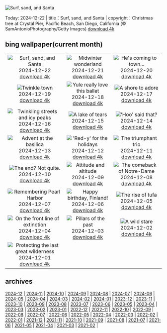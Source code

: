![Surf, sand, and Santa](https://cn.bing.com/th?id=OHR.CrystalPier_EN-US0086755810_UHD.jpg&w=1000)

Today: 2024-12-22 | title：Surf, sand, and Santa | copyright：Christmas tree at Crystal Pier, Pacific Beach, San Diego, California (© SamAntonioPhotography/Getty Images) [download 4k](https://cn.bing.com/th?id=OHR.CrystalPier_EN-US0086755810_UHD.jpg)

## bing wallpaper(current month)

|  |  |  |
| :----: | :----: | :----: |
| ![Surf, sand, and Santa](https://cn.bing.com/th?id=OHR.CrystalPier_EN-US0086755810_UHD.jpg&pid=hp&w=384&h=216&rs=1&c=4) <br/>2024-12-22 [download 4k](https://cn.bing.com/th?id=OHR.CrystalPier_EN-US0086755810_UHD.jpg)| ![Midwinter wonderland](https://cn.bing.com/th?id=OHR.BavarianWinter_EN-US9813996975_UHD.jpg&pid=hp&w=384&h=216&rs=1&c=4) <br/>2024-12-21 [download 4k](https://cn.bing.com/th?id=OHR.BavarianWinter_EN-US9813996975_UHD.jpg)| ![He's coming to town...](https://cn.bing.com/th?id=OHR.SantaClausVillage_EN-US9527661842_UHD.jpg&pid=hp&w=384&h=216&rs=1&c=4) <br/>2024-12-20 [download 4k](https://cn.bing.com/th?id=OHR.SantaClausVillage_EN-US9527661842_UHD.jpg)|
| ![Twinkle town](https://cn.bing.com/th?id=OHR.SibiuRomania_EN-US9223739756_UHD.jpg&pid=hp&w=384&h=216&rs=1&c=4) <br/>2024-12-19 [download 4k](https://cn.bing.com/th?id=OHR.SibiuRomania_EN-US9223739756_UHD.jpg)| ![Yule really love this ballet](https://cn.bing.com/th?id=OHR.NutcrackerBallet_EN-US8927830113_UHD.jpg&pid=hp&w=384&h=216&rs=1&c=4) <br/>2024-12-18 [download 4k](https://cn.bing.com/th?id=OHR.NutcrackerBallet_EN-US8927830113_UHD.jpg)| ![A shore to adore](https://cn.bing.com/th?id=OHR.ReinefjordenNorway_EN-US8636083241_UHD.jpg&pid=hp&w=384&h=216&rs=1&c=4) <br/>2024-12-17 [download 4k](https://cn.bing.com/th?id=OHR.ReinefjordenNorway_EN-US8636083241_UHD.jpg)|
| ![Twinkling streets and icy peaks](https://cn.bing.com/th?id=OHR.SalzburgSnow_EN-US8262729220_UHD.jpg&pid=hp&w=384&h=216&rs=1&c=4) <br/>2024-12-16 [download 4k](https://cn.bing.com/th?id=OHR.SalzburgSnow_EN-US8262729220_UHD.jpg)| ![A lake of tears](https://cn.bing.com/th?id=OHR.MisurinaLake_EN-US7921587884_UHD.jpg&pid=hp&w=384&h=216&rs=1&c=4) <br/>2024-12-15 [download 4k](https://cn.bing.com/th?id=OHR.MisurinaLake_EN-US7921587884_UHD.jpg)| !['Hoo' said that?](https://cn.bing.com/th?id=OHR.NorthernHawkOwl_EN-US7592435350_UHD.jpg&pid=hp&w=384&h=216&rs=1&c=4) <br/>2024-12-14 [download 4k](https://cn.bing.com/th?id=OHR.NorthernHawkOwl_EN-US7592435350_UHD.jpg)|
| ![Advent at the basilica](https://cn.bing.com/th?id=OHR.ChristmasBudapest_EN-US0865695821_UHD.jpg&pid=hp&w=384&h=216&rs=1&c=4) <br/>2024-12-13 [download 4k](https://cn.bing.com/th?id=OHR.ChristmasBudapest_EN-US0865695821_UHD.jpg)| !['Red-y' for the holidays](https://cn.bing.com/th?id=OHR.WildPoinsettia_EN-US8728271702_UHD.jpg&pid=hp&w=384&h=216&rs=1&c=4) <br/>2024-12-12 [download 4k](https://cn.bing.com/th?id=OHR.WildPoinsettia_EN-US8728271702_UHD.jpg)| ![The triumphant trio](https://cn.bing.com/th?id=OHR.DolomitesSky_EN-US8624061239_UHD.jpg&pid=hp&w=384&h=216&rs=1&c=4) <br/>2024-12-11 [download 4k](https://cn.bing.com/th?id=OHR.DolomitesSky_EN-US8624061239_UHD.jpg)|
| ![The end? Not quite.](https://cn.bing.com/th?id=OHR.CornwallSnow_EN-US8476437458_UHD.jpg&pid=hp&w=384&h=216&rs=1&c=4) <br/>2024-12-10 [download 4k](https://cn.bing.com/th?id=OHR.CornwallSnow_EN-US8476437458_UHD.jpg)| ![Attitude and altitude](https://cn.bing.com/th?id=OHR.GuanacosChile_EN-US8209106662_UHD.jpg&pid=hp&w=384&h=216&rs=1&c=4) <br/>2024-12-09 [download 4k](https://cn.bing.com/th?id=OHR.GuanacosChile_EN-US8209106662_UHD.jpg)| ![The comeback of Notre-Dame](https://cn.bing.com/th?id=OHR.ReopeningNotreDame_EN-US8084146311_UHD.jpg&pid=hp&w=384&h=216&rs=1&c=4) <br/>2024-12-08 [download 4k](https://cn.bing.com/th?id=OHR.ReopeningNotreDame_EN-US8084146311_UHD.jpg)|
| ![Remembering Pearl Harbor](https://cn.bing.com/th?id=OHR.NewHavenBridge_EN-US7922266620_UHD.jpg&pid=hp&w=384&h=216&rs=1&c=4) <br/>2024-12-07 [download 4k](https://cn.bing.com/th?id=OHR.NewHavenBridge_EN-US7922266620_UHD.jpg)| ![Happy birthday, Finland!](https://cn.bing.com/th?id=OHR.HelsinkiDusk_EN-US7738977648_UHD.jpg&pid=hp&w=384&h=216&rs=1&c=4) <br/>2024-12-06 [download 4k](https://cn.bing.com/th?id=OHR.HelsinkiDusk_EN-US7738977648_UHD.jpg)| ![The rise of tufa](https://cn.bing.com/th?id=OHR.MonoTufa_EN-US7607210506_UHD.jpg&pid=hp&w=384&h=216&rs=1&c=4) <br/>2024-12-05 [download 4k](https://cn.bing.com/th?id=OHR.MonoTufa_EN-US7607210506_UHD.jpg)|
| ![On the front line of extinction](https://cn.bing.com/th?id=OHR.RhinosKenya_EN-US7514650014_UHD.jpg&pid=hp&w=384&h=216&rs=1&c=4) <br/>2024-12-04 [download 4k](https://cn.bing.com/th?id=OHR.RhinosKenya_EN-US7514650014_UHD.jpg)| ![Pillars of the past](https://cn.bing.com/th?id=OHR.JaipurFort_EN-US7275752190_UHD.jpg&pid=hp&w=384&h=216&rs=1&c=4) <br/>2024-12-03 [download 4k](https://cn.bing.com/th?id=OHR.JaipurFort_EN-US7275752190_UHD.jpg)| ![A wild stare](https://cn.bing.com/th?id=OHR.SnowMoose_EN-US6949674639_UHD.jpg&pid=hp&w=384&h=216&rs=1&c=4) <br/>2024-12-02 [download 4k](https://cn.bing.com/th?id=OHR.SnowMoose_EN-US6949674639_UHD.jpg)|
| ![Protecting the last great wilderness](https://cn.bing.com/th?id=OHR.IcebergsAntarctica_EN-US6829804691_UHD.jpg&pid=hp&w=384&h=216&rs=1&c=4) <br/>2024-12-01 [download 4k](https://cn.bing.com/th?id=OHR.IcebergsAntarctica_EN-US6829804691_UHD.jpg)|

## archives

[2024-12](./archives/en-US/2024-12.md) | [2024-11](./archives/en-US/2024-11.md) | [2024-10](./archives/en-US/2024-10.md) | [2024-09](./archives/en-US/2024-09.md) | [2024-08](./archives/en-US/2024-08.md) | [2024-07](./archives/en-US/2024-07.md) | [2024-06](./archives/en-US/2024-06.md) | [2024-05](./archives/en-US/2024-05.md) |
[2024-04](./archives/en-US/2024-04.md) | [2024-03](./archives/en-US/2024-03.md) | [2024-02](./archives/en-US/2024-02.md) | [2024-01](./archives/en-US/2024-01.md) | [2023-12](./archives/en-US/2023-12.md) | [2023-11](./archives/en-US/2023-11.md) | [2023-10](./archives/en-US/2023-10.md) | [2023-09](./archives/en-US/2023-09.md) |
[2023-08](./archives/en-US/2023-08.md) | [2023-07](./archives/en-US/2023-07.md) | [2023-06](./archives/en-US/2023-06.md) | [2023-05](./archives/en-US/2023-05.md) | [2023-04](./archives/en-US/2023-04.md) | [2023-03](./archives/en-US/2023-03.md) | [2023-02](./archives/en-US/2023-02.md) | [2023-01](./archives/en-US/2023-01.md) |
[2022-12](./archives/en-US/2022-12.md) | [2022-11](./archives/en-US/2022-11.md) | [2022-10](./archives/en-US/2022-10.md) | [2022-09](./archives/en-US/2022-09.md) | [2022-08](./archives/en-US/2022-08.md) | [2022-07](./archives/en-US/2022-07.md) | [2022-06](./archives/en-US/2022-06.md) | [2022-05](./archives/en-US/2022-05.md) |
[2022-04](./archives/en-US/2022-04.md) | [2022-03](./archives/en-US/2022-03.md) | [2022-02](./archives/en-US/2022-02.md) | [2022-01](./archives/en-US/2022-01.md) | [2021-12](./archives/en-US/2021-12.md) | [2021-11](./archives/en-US/2021-11.md) | [2021-10](./archives/en-US/2021-10.md) | [2021-09](./archives/en-US/2021-09.md) |
[2021-08](./archives/en-US/2021-08.md) | [2021-07](./archives/en-US/2021-07.md) | [2021-06](./archives/en-US/2021-06.md) | [2021-05](./archives/en-US/2021-05.md) | [2021-04](./archives/en-US/2021-04.md) | [2021-03](./archives/en-US/2021-03.md) | [2021-02](./archives/en-US/2021-02.md) |
